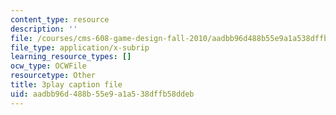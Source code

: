 ```yaml
---
content_type: resource
description: ''
file: /courses/cms-608-game-design-fall-2010/aadbb96d488b55e9a1a538dffb58ddeb_68561.vtt
file_type: application/x-subrip
learning_resource_types: []
ocw_type: OCWFile
resourcetype: Other
title: 3play caption file
uid: aadbb96d-488b-55e9-a1a5-38dffb58ddeb
---
```

